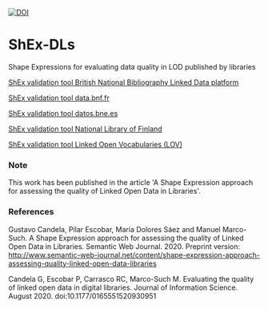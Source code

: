 

[![DOI](https://zenodo.org/badge/289058534.svg)](https://zenodo.org/badge/latestdoi/289058534)



# ShEx-DLs
Shape Expressions for evaluating data quality in LOD published by libraries


[ShEx validation tool British National Bibliography Linked Data platform](https://rawgit.com/shexSpec/shex.js/wikidata/packages/shex-webapp/doc/shex-simple.html?manifestURL=https://raw.githubusercontent.com/hibernator11/ShEx-DLs/master/bnb.manifest.json)

[ShEx validation tool data.bnf.fr](https://rawgit.com/shexSpec/shex.js/wikidata/packages/shex-webapp/doc/shex-simple.html?manifestURL=https://raw.githubusercontent.com/hibernator11/ShEx-DLs/master/bnf.manifest.json)

[ShEx validation tool datos.bne.es](https://rawgit.com/shexSpec/shex.js/wikidata/packages/shex-webapp/doc/shex-simple.html?manifestURL=https://raw.githubusercontent.com/hibernator11/ShEx-DLs/master/bne.manifest.json)

[ShEx validation tool National Library of Finland](https://rawgit.com/shexSpec/shex.js/wikidata/packages/shex-webapp/doc/shex-simple.html?manifestURL=https://raw.githubusercontent.com/hibernator11/ShEx-DLs/master/nlf.manifest.json)

[ShEx validation tool Linked Open Vocabularies (LOV)](https://rawgit.com/shexSpec/shex.js/wikidata/packages/shex-webapp/doc/shex-simple.html?manifestURL=https://raw.githubusercontent.com/hibernator11/ShEx-DLs/master/lov.manifest.json)

### Note
This work has been published in the article 'A Shape Expression approach for assessing the quality of Linked Open Data in Libraries'.

### References
Gustavo Candela, Pilar Escobar, María Dolores Sáez and Manuel Marco-Such. A Shape Expression approach for assessing the quality of Linked Open Data in Libraries. Semantic Web Journal. 2020. Preprint version: http://www.semantic-web-journal.net/content/shape-expression-approach-assessing-quality-linked-open-data-libraries

Candela G, Escobar P, Carrasco RC, Marco-Such M. Evaluating the quality of linked open data in digital libraries. Journal of Information Science. August 2020. doi:10.1177/0165551520930951
  

